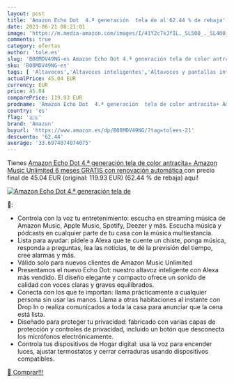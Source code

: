 ```yaml
---
layout: post
title: 'Amazon Echo Dot  4.ª generación  tela de al 62.44 % de rebaja'
date: 2021-06-21 08:21:01
image: 'https://m.media-amazon.com/images/I/41Y2c7kJfIL._SL500_._SL400_.jpg'
comments: true
category: ofertas
author: 'tole.es'
slug: 'B08MDV49NG-es Amazon Echo Dot 4.ª generación tela de color antracita+...'
sku: 'B08MDV49NG-es'
tags: [ 'Altavoces','Altavoces inteligentes','Altavoces y pantallas inteligentes Echo','Dispositivos Amazon','Dispositivos Amazon y Accesorios','Electrónica','Equipos de audio y Hi-Fi','amazon','echo', ]
actualPrice: 45.04 EUR
currency: EUR
price: 45.04
comparePrice: 119.93 EUR
prodname: 'Amazon Echo Dot  4.ª generación  tela de color antracita+ Amazon Music Unlimited  6 meses GRATIS con renovación automática '
country: 'es'
flag: '🇪🇸'
brand: 'Amazon'
buyurl: 'https://www.amazon.es/dp/B08MDV49NG/?tag=tolees-21'
descuento: '62.44'
average: '33.6974074074075'
---
```


Tienes [Amazon Echo Dot  4.ª generación  tela de color antracita+ Amazon Music Unlimited  6 meses GRATIS con renovación automática ](https://www.amazon.es/dp/B08MDV49NG/?tag=tolees-21) con precio final de  45.04 EUR (original: 119.93 EUR) (62.44 %  de rebaja) aqui!

[![Amazon Echo Dot  4.ª generación  tela de](https://m.media-amazon.com/images/I/41Y2c7kJfIL._SL500_._SL400_.jpg)](https://www.amazon.es/dp/B08MDV49NG/?tag=tolees-21)

🔎:

- Controla con la voz tu entretenimiento: escucha en streaming música de Amazon Music, Apple Music, Spotify, Deezer y más. Escucha música y pódcasts en cualquier parte de tu casa con la música multiestancia.
- Lista para ayudar: pídele a Alexa que te cuente un chiste, ponga música, responda a preguntas, lea las noticias, te dé la previsión del tiempo, cree alarmas y más.
- Válido solo para nuevos clientes de Amazon Music Unlimited
- Presentamos el nuevo Echo Dot: nuestro altavoz inteligente con Alexa más vendido. El diseño elegante y compacto ofrece un sonido de calidad con voces claras y graves equilibrados.
- Conecta con los que te importan: llama prácticamente a cualquier persona sin usar las manos. Llama a otras habitaciones al instante con Drop In o realiza comunicados a toda la casa para anunciar que la cena está lista.
- Diseñado para proteger tu privacidad: fabricado con varias capas de protección y controles de privacidad, incluido un botón que desconecta los micrófonos electrónicamente.
- Controla tus dispositivos de Hogar digital: usa la voz para encender luces, ajustar termostatos y cerrar cerraduras usando dispositivos compatibles.

[🛒 Comprar!!!](https://www.amazon.es/dp/B08MDV49NG/?tag=tolees-21)

